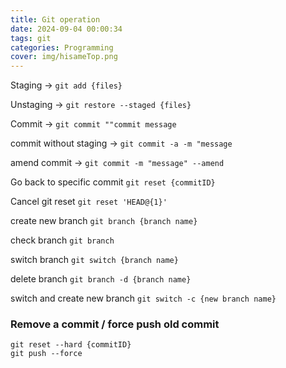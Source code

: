 ```yaml
---
title: Git operation
date: 2024-09-04 00:00:34
tags: git
categories: Programming
cover: img/hisameTop.png
---
```


Staging → `git add {files}`

Unstaging → `git restore --staged {files}`

Commit → `git commit ""commit message`

commit without staging → `git commit -a -m "message`

amend commit → `git commit -m "message" --amend`

Go back to specific commit `git reset {commitID}`

Cancel git reset `git reset 'HEAD@{1}'`

create new branch `git branch {branch name}`

check branch `git branch`

switch branch `git switch {branch name}`

delete branch `git branch -d {branch name}`

switch and create new branch `git switch -c {new branch name}`

### Remove a commit / force push old commit

```
git reset --hard {commitID}
git push --force
```
